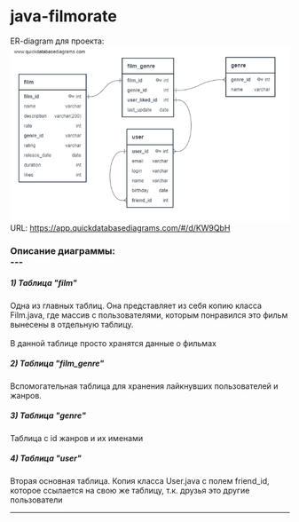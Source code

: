 # java-filmorate
ER-diagram для проекта:<br/>
![ERD-filmorate.png](src%2Fmain%2Fresources%2FERD-filmorate.png)<br/>
URL: https://app.quickdatabasediagrams.com/#/d/KW9QbH
<h3>Описание диаграммы:<br/>
---

<h5> 1) Таблица "film" <br/></h5>
Одна из главных таблиц. Она представляет из себя 
копию класса Film.java, где массив с пользователями, 
которым понравился это фильм вынесены в отдельную таблицу.<br/><br/>
В данной таблице просто хранятся данные о фильмах
<br/>
<h5> 2) Таблица "film_genre" <br/></h5>
Вспомогательная таблица для хранения лайкнувших пользователей и жанров.
<br/>
<h5> 3) Таблица "genre" <br/></h5>
Таблица с id жанров и их именами
<br/>
<h5> 4) Таблица "user" <br/></h5>
Вторая основная таблица. Копия класса User.java с полем friend_id, 
которое ссылается на свою же таблицу, т.к. друзья это другие пользователи
<br/>

---